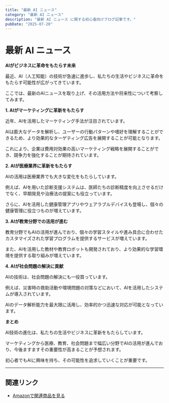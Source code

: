 ```yaml
---
title: "最新 AI ニュース"
category: "最新 AI ニュース"
description: "最新 AI ニュース に関する初心者向けブログ記事です。"
pubDate: "2025-07-20"
---
```


# 最新 AI ニュース

**AIがビジネスに革命をもたらす未来**

最近、AI（人工知能）の技術が急速に進歩し、私たちの生活やビジネスに革命をもたらす可能性が広がってきています。

ここでは、最新のAIニュースを取り上げ、その活用方法や将来性について考察してみます。



**1. AIがマーケティングに革新をもたらす**

近年、AIを活用したマーケティング手法が注目されています。

AIは膨大なデータを解析し、ユーザーの行動パターンや嗜好を理解することができるため、より効果的なターゲティング広告を展開することが可能となります。

これにより、企業は費用対効果の高いマーケティング戦略を展開することができ、競争力を強化することが期待されています。



**2. AIが医療業界に革新をもたらす**

AIの活用は医療業界でも大きな変化をもたらしています。

例えば、AIを用いた診断支援システムは、医師たちの診断精度を向上させるだけでなく、早期発見や治療法の提案にも役立っています。

さらに、AIを活用した健康管理アプリやウェアラブルデバイスも登場し、個々の健康管理に役立つものが増えています。



**3. AIが教育分野での活用が進む**

教育分野でもAIの活用が進んでおり、個々の学習スタイルや進み具合に合わせたカスタマイズされた学習プログラムを提供するサービスが増えています。

また、AIを活用した教材や教育ロボットも開発されており、より効果的な学習環境を提供する取り組みが増えています。



**4. AIが社会問題の解決に貢献**

AIの技術は、社会問題の解決にも一役買っています。

例えば、災害時の救助活動や環境問題の対策などにおいて、AIを活用したシステムが導入されています。

AIのデータ解析能力を最大限に活用し、効率的かつ迅速な対応が可能となっています。



**まとめ**

AI技術の進化は、私たちの生活やビジネスに革新をもたらしています。

マーケティングから医療、教育、社会問題まで幅広い分野でAIの活用が進んでおり、今後ますますその重要性が高まることが予想されます。

初心者でもAIに興味を持ち、その可能性を追求していくことが重要です。



---

## 関連リンク

- [Amazonで関連商品を見る](https://www.amazon.co.jp/s?k=%E6%9C%80%E6%96%B0+AI+%E3%83%8B%E3%83%A5%E3%83%BC%E3%82%B9&tag=autowritehubai-22)
